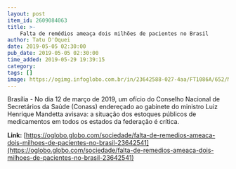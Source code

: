 ```yaml
---
layout: post
item_id: 2609084063
title: >-
    Falta de remédios ameaça dois milhões de pacientes no Brasil
author: Tatu D'Oquei
date: 2019-05-05 02:30:00
pub_date: 2019-05-05 02:30:00
time_added: 2019-05-29 19:39:15
category: 
tags: []
image: https://ogimg.infoglobo.com.br/in/23642588-027-4aa/FT1086A/652/Medicamentos.jpg
---
```


Brasília - No dia 12 de março de 2019, um ofício do Conselho Nacional de Secretários da Saúde (Conass) endereçado ao gabinete do ministro Luiz Henrique Mandetta avisava: a situação dos estoques públicos de medicamentos em todos os estados da federação é crítica.

**Link:** [https://oglobo.globo.com/sociedade/falta-de-remedios-ameaca-dois-milhoes-de-pacientes-no-brasil-23642541](https://oglobo.globo.com/sociedade/falta-de-remedios-ameaca-dois-milhoes-de-pacientes-no-brasil-23642541)

